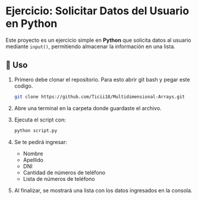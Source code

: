   # Ejercicio: Solicitar Datos del Usuario en Python

Este proyecto es un ejercicio simple en **Python** que solicita datos al usuario mediante `input()`, permitiendo almacenar la información en una lista.

## 🚀 Uso

1. Primero debe clonar el repositorio. Para esto abrir git bash y pegar este codigo.
      ```sh
   git clone https://github.com/Ticii18/Multidimensional-Arrays.git
   ```
2. Abre una terminal en la carpeta donde guardaste el archivo.
3. Ejecuta el script con:
   ```sh
   python script.py
   ```
4. Se te pedirá ingresar:
   - Nombre
   - Apellido
   - DNI
   - Cantidad de números de teléfono
   - Lista de números de teléfono

5. Al finalizar, se mostrará una lista con los datos ingresados en la consola.

